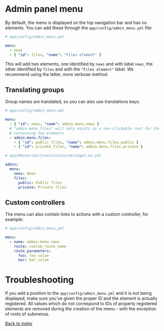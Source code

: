 # Admin panel menu

By default, the menu is displayed on the top navigation bar and has no elements.
You can add these through the ``app/config/admin_menu.yml`` file:

```yaml
# app/config/admin_menu.yml

menu:
  - news
  - { "id": files, "name": "Files element" }
```

This will add two elements, one identified by `news` and with label `news`, the
other identified by `files` and with the `"Files element"` label. We recommend using
the latter, more verbose method.

## Translating groups

Group names are translated, so you can also use translations keys:

```yaml
# app/config/admin_menu.yml

menu:
  - { "id": news, "name": admin.menu.news }
  # "admin.menu.files" will only exists as a non-clickable root for the submenu,
  # containing two elements
  - admin.menu.files:
    - { "id": public_files, "name": admin.menu.files.public }
    - { "id": private_files, "name": admin.menu.files.private }
```

```yaml
# app/Resources/translations/messages.en.yml

admin:
  menu:
    news: News
    files:
      public: Public files
      private: Private files
```

## Custom controllers

The menu can also contain links to actions with a custom controller, for example:

```yaml
# app/config/admin_menu.yml

menu:
  - name: admin.menu.news
    route: custom_route_name
    route_parameters:
      foo: foo_value
      bar: bar_value
```

# Troubleshooting

If you add a position to the ``app/config/admin_menu.yml`` and it is not being
displayed, make sure you've given the proper ID and the element is actually registered.
All values which do not correspond to IDs of properly registered elements are removed during
the creation of the menu - with the exception of roots of submenus.

[Back to index](index.md)
